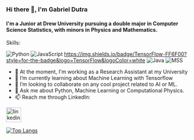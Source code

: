 ### Hi there 👋, I'm Gabriel Dutra
#### I'm a Junior at Drew University pursuing a double major in Computer Science Statistics, with minors in Physics and Mathematics.

Skills: 

<img src='https://img.shields.io/badge/Python-3776AB?style=for-the-badge&logo=python&logoColor=white' alt='Python'> <img src='https://img.shields.io/badge/JavaScript-323330?style=for-the-badge&logo=javascript&logoColor=F7DF1E' alt='JavaScript'>
<https://img.shields.io/badge/TensorFlow-FF6F00?style=for-the-badge&logo=TensorFlow&logoColor=white>
<img src='https://img.shields.io/badge/Java-ED8B00?style=for-the-badge&logo=java&logoColor=white' alt='Java'>
<img src='https://img.shields.io/badge/Microsoft_SQL_Server-CC2927?style=for-the-badge&logo=microsoft-sql-server&logoColor=white' alt='MSS'>

- 🔭 At the moment, I'm working as a Research Assistant at my University
- 🌱 I’m currently learning about Machine Learning with Tensorflow
- 👯 I’m looking to collaborate on any cool project related to AI or ML.
- 💬 Ask me about Python, Machine Learning or Computational Physics.
- 📫 Reach me through LinkedIn:  

[<img src='https://cdn.jsdelivr.net/npm/simple-icons@3.0.1/icons/linkedin.svg' alt='linkedin' height='40'>](https://www.linkedin.com/in/gabrieldutra01/?locale=en_US)  


[![Top Langs](https://github-readme-stats.vercel.app/api/top-langs/?username=Dutra-Apex&layout=compact)](https://github.com/Dutra-Apex/github-readme-stats)

